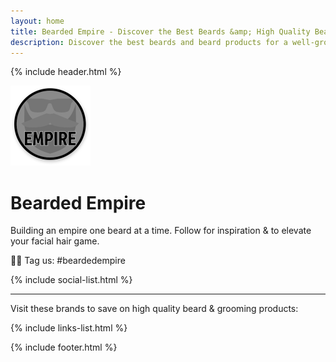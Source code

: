 ```yaml
---
layout: home
title: Bearded Empire - Discover the Best Beards &amp; High Quality Beard Products.
description: Discover the best beards and beard products for a well-groomed beard. Explore top beardsmen, beard brands and high-quality grooming products with exclusive discounts. We feature the best beard oils, balms, waxes, shampoos, conditioners, trimmers, and more.
---
```


{% include header.html %}

<a href="/"><img src="assets/img/logo.png" alt="Bearded Empire Logo" class="logo" width="128px" height="128px" /></a>

Bearded Empire
==============

Building an empire one beard at a time. Follow for inspiration & to elevate your facial hair game.

🤘🏻 Tag us: #beardedempire

{% include social-list.html %}

* * *

Visit these brands to save on high quality beard & grooming products:

{% include links-list.html %}

{% include footer.html %}
